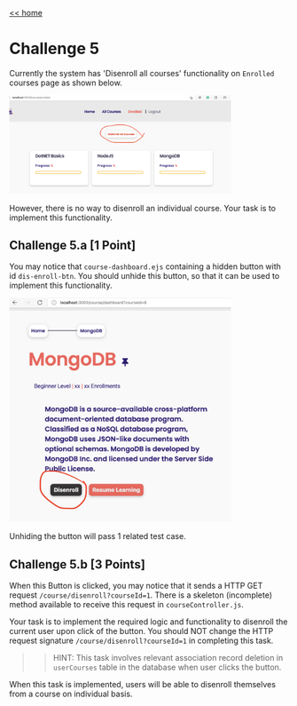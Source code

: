 [<< home](./README.md)

# Challenge 5

Currently the system has 'Disenroll all courses' functionality on `Enrolled` courses page as shown below.

<img src="./images/5_1.png" width="400">

However, there is no way to disenroll an individual course. Your task is to implement this functionality.

## Challenge 5.a [1 Point]

You may notice that `course-dashboard.ejs` containing a hidden button with id `dis-enroll-btn`. You should unhide this button, so that it can be used to implement this functionality.

<img src="./images/5a1.png" width="400">

Unhiding the button will pass 1 related test case.

## Challenge 5.b [3 Points]

When this Button is clicked, you may notice that it sends a HTTP GET request `/course/disenroll?courseId=1`. There is a skeleton (incomplete) method available to receive this request in `courseController.js`.

Your task is to implement the required logic and functionality to disenroll the current user upon click of the button. You should NOT change the HTTP request signature `/course/disenroll?courseId=1` in completing this task.

>> HINT: This task involves relevant association record deletion in `userCourses` table in the database when user clicks the button.

When this task is implemented, users will be able to disenroll themselves from a course on individual basis.
